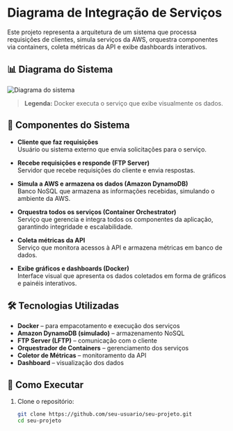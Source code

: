 # Diagrama de Integração de Serviços

Este projeto representa a arquitetura de um sistema que processa requisições de clientes, simula serviços da AWS, orquestra componentes via containers, coleta métricas da API e exibe dashboards interativos.

## 📊 Diagrama do Sistema

![Diagrama do sistema](diagram/diagrama-integracao-servicos.png)

> **Legenda:** Docker executa o serviço que exibe visualmente os dados.

## 🧩 Componentes do Sistema

- **Cliente que faz requisições**  
  Usuário ou sistema externo que envia solicitações para o serviço.

- **Recebe requisições e responde (FTP Server)**  
  Servidor que recebe requisições do cliente e envia respostas.

- **Simula a AWS e armazena os dados (Amazon DynamoDB)**  
  Banco NoSQL que armazena as informações recebidas, simulando o ambiente da AWS.

- **Orquestra todos os serviços (Container Orchestrator)**  
  Serviço que gerencia e integra todos os componentes da aplicação, garantindo integridade e escalabilidade.

- **Coleta métricas da API**  
  Serviço que monitora acessos à API e armazena métricas em banco de dados.

- **Exibe gráficos e dashboards (Docker)**  
  Interface visual que apresenta os dados coletados em forma de gráficos e painéis interativos.

## 🛠️ Tecnologias Utilizadas

- **Docker** – para empacotamento e execução dos serviços
- **Amazon DynamoDB (simulado)** – armazenamento NoSQL
- **FTP Server (LFTP)** – comunicação com o cliente
- **Orquestrador de Containers** – gerenciamento dos serviços
- **Coletor de Métricas** – monitoramento da API
- **Dashboard** – visualização dos dados

## 🚀 Como Executar

1. Clone o repositório:
   ```bash
   git clone https://github.com/seu-usuario/seu-projeto.git
   cd seu-projeto